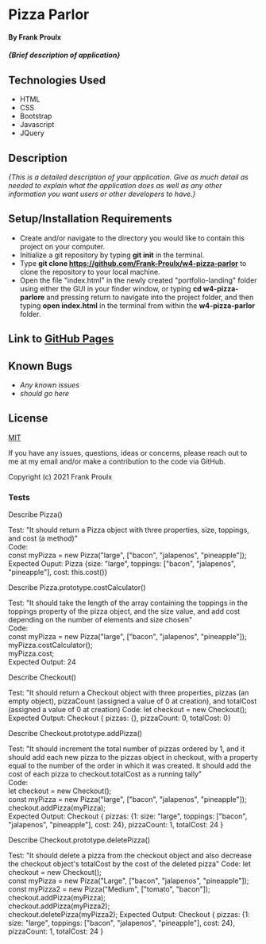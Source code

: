 # Pizza Parlor

#### By Frank Proulx

#### _{Brief description of application}_

## Technologies Used

* HTML
* CSS
* Bootstrap
* Javascript
* JQuery

## Description

_{This is a detailed description of your application. Give as much detail as needed to explain what the application does as well as any other information you want users or other developers to have.}_

## Setup/Installation Requirements

* Create and/or navigate to the directory you would like to contain this project on your computer.
* Initialize a git repository by typing **git init** in the terminal.
* Type **git clone https://github.com/Frank-Proulx/w4-pizza-parlor** to clone the repository to your local machine.
* Open the file "index.html" in the newly created "portfolio-landing" folder using either the GUI in your finder window, or typing **cd w4-pizza-parlore** and pressing return to navigate into the project folder, and then typing **open index.html** in the terminal from within the **w4-pizza-parlor** folder.  

## Link to [GitHub Pages](https://frank-proulx.github.io/w4-pizza-parlor/)

## Known Bugs

* _Any known issues_
* _should go here_

## License

[MIT](https://opensource.org/licenses/MIT)

If you have any issues, questions, ideas or concerns, please reach out to me at my email and/or make a contribution to the code via GitHub.

Copyright (c) 2021 Frank Proulx

### Tests

Describe Pizza()

Test: "It should return a Pizza object with three properties, size, toppings, and cost (a method)"  
Code:  
const myPizza = new Pizza("large", ["bacon", "jalapenos", "pineapple"]);  
Expected Ouput: Pizza {size: "large", toppings: ["bacon", "jalapenos", "pineapple"], cost: this.cost()}  

Describe Pizza.prototype.costCalculator()  

Test: "It should take the length of the array containing the toppings in the toppings property of the pizza object, and the size value, and add cost depending on the number of elements and size chosen"  
Code:  
const myPizza = new Pizza("large", ["bacon", "jalapenos", "pineapple"]);  
myPizza.costCalculator();  
myPizza.cost;  
Expected Output: 24  

Describe Checkout()

Test: "It should return a Checkout object with three properties, pizzas (an empty object), pizzaCount (assigned a value of 0 at creation), and totalCost (assigned a value of 0 at creation)
Code:
let checkout = new Checkout();
Expected Output: Checkout { pizzas: {}, pizzaCount: 0, totalCost: 0}

Describe Checkout.prototype.addPizza()

Test: "It should increment the total number of pizzas ordered by 1, and it should add each new pizza to the pizzas object in checkout, with a property equal to the number of the order in which it was created. It should add the cost of each pizza to checkout.totalCost as a running tally"  
Code:  
let checkout = new Checkout();  
const myPizza = new Pizza("large", ["bacon", "jalapenos", "pineapple"]);  
checkout.addPizza(myPizza);  
Expected Output: Checkout { pizzas: {1: size: "large", toppings: ["bacon", "jalapenos", "pineapple"], cost: 24}, pizzaCount: 1, totalCost: 24 }

Describe Checkout.prototype.deletePizza()

Test: "It should delete a pizza from the checkout object and also decrease the checkout object's totalCost by the cost of the deleted pizza"
Code:
let checkout = new Checkout();  
const myPizza = new Pizza("Large", ["bacon", "jalapenos", "pineapple"]);  
const myPizza2 = new Pizza("Medium", ["tomato", "bacon"]);
checkout.addPizza(myPizza);  
checkout.addPizza(myPizza2);  
checkout.deletePizza(myPizza2);
Expected Output: Checkout { pizzas: {1: size: "large", toppings: ["bacon", "jalapenos", "pineapple"], cost: 24}, pizzaCount: 1, totalCost: 24 }